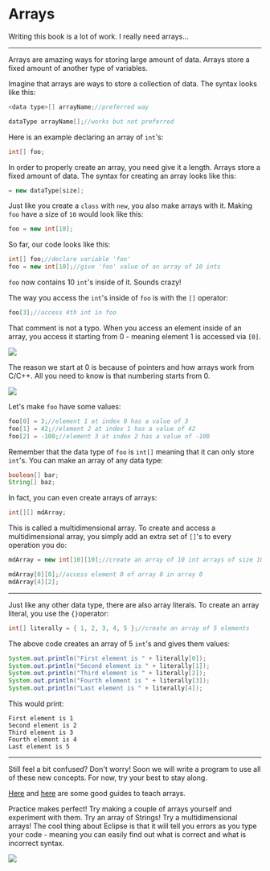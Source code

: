# Arrays

Writing this book is a lot of work. I really need arrays...

---

Arrays are amazing ways for storing large amount of data. Arrays store a fixed amount of another type of variables.

Imagine that arrays are ways to store a collection of data. The syntax looks like this:

```java
<data type>[] arrayName;//preferred way

dataType arrayName[];//works but not preferred
```

Here is an example declaring an array of `int`'s:

```java
int[] foo;
```

In order to properly create an array, you need give it a length. Arrays store a fixed amount of data. The syntax for creating an array looks like this:

```java
= new dataType[size];
```

Just like you create a `class` with `new`, you also make arrays with it. Making `foo` have a size of `10` would look like this:

```java
foo = new int[10];
```

So far, our code looks like this:

```java
int[] foo;//declare variable 'foo'
foo = new int[10];//give 'foo' value of an array of 10 ints
```

`foo` now contains 10 `int`'s inside of it. Sounds crazy!

The way you access the `int`'s inside of `foo` is with the `[]` operator:

```java
foo[3];//access 4th int in foo
```

That comment is not a typo. When you access an element inside of an array, you access it starting from 0 - meaning element 1 is accessed via `[0]`.

![](https://docs.oracle.com/javase/tutorial/figures/java/objects-tenElementArray.gif)

The reason we start at 0 is because of pointers and how arrays work from C/C++. All you need to know is that numbering starts from 0.

![](https://www.tutorialspoint.com/java/images/java_array.jpg)

Let's make `foo` have some values:

```java
foo[0] = 3;//element 1 at index 0 has a value of 3
foo[1] = 42;//element 2 at index 1 has a value of 42
foo[2] = -100;//element 3 at index 2 has a value of -100
```

Remember that the data type of `foo` is `int[]` meaning that it can only store `int`'s. You can make an array of any data type:

```java
boolean[] bar;
String[] baz;
```

In fact, you can even create arrays of arrays:

```java
int[][] mdArray;
```

This is called a multidimensional array. To create and access a multidimensional array, you simply add an extra set of `[]`'s to every operation you do:

```java
mdArray = new int[10][10];//create an array of 10 int arrays of size 10. it has 10 * 10 (100) elements overall

mdArray[0][0];//access element 0 of array 0 in array 0
mdArray[4][2];
```

---

Just like any other data type, there are also array literals. To create an array literal, you use the `{}`operator:

```java
int[] literally = { 1, 2, 3, 4, 5 };//create an array of 5 elements
```

The above code creates an array of 5 `int`'s and gives them values:

```java
System.out.println("First element is " + literally[0]);
System.out.println("Second element is " + literally[1]);
System.out.println("Third element is " + literally[2]);
System.out.println("Fourth element is " + literally[3]);
System.out.println("Last element is " + literally[4]);
```

This would print:

```
First element is 1
Second element is 2
Third element is 3
Fourth element is 4
Last element is 5
```

---

Still feel a bit confused? Don't worry! Soon we will write a program to use all of these new concepts. For now, try your best to stay along.

[Here](https://docs.oracle.com/javase/tutorial/java/nutsandbolts/arrays.html) and [here](https://www.tutorialspoint.com/java/java_arrays.htm) are some good guides to teach arrays.

Practice makes perfect! Try making a couple of arrays yourself and experiment with them. Try an array of Strings! Try a multidimensional arrays! The cool thing about Eclipse is that it will tell you errors as you type your code - meaning you can easily find out what is correct and what is incorrect syntax.

![](https://imgs.xkcd.com/comics/donald_knuth.png)

